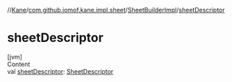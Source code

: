 //[Kane](../../index.md)/[com.github.jomof.kane.impl.sheet](../index.md)/[SheetBuilderImpl](index.md)/[sheetDescriptor](sheet-descriptor.md)



# sheetDescriptor  
[jvm]  
Content  
val [sheetDescriptor](sheet-descriptor.md): [SheetDescriptor](../../com.github.jomof.kane.api/-sheet-descriptor/index.md)  



